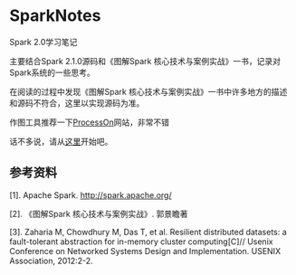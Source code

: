 # SparkNotes

Spark 2.0学习笔记

主要结合Spark 2.1.0源码和《图解Spark 核心技术与案例实战》一书，记录对Spark系统的一些思考。

在阅读的过程中发现《图解Spark 核心技术与案例实战》一书中许多地方的描述和源码不符合，这里以实现源码为准。

作图工具推荐一下[ProcessOn](https://www.processon.com/)网站，非常不错

话不多说，请从[这里](https://github.com/MyXOF/SparkNotes/blob/master/markdown/README.md)开始吧。

## 参考资料

[1]. Apache Spark. http://spark.apache.org/

[2]. 《图解Spark 核心技术与案例实战》. 郭景瞻著

[3]. Zaharia M, Chowdhury M, Das T, et al. Resilient distributed datasets: a fault-tolerant abstraction for in-memory cluster computing[C]// Usenix Conference on Networked Systems Design and Implementation. USENIX Association, 2012:2-2.
